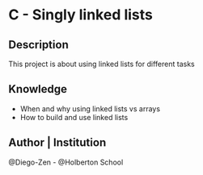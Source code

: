 # C - Singly linked lists

## Description
This project is about using linked lists for different tasks

## Knowledge
* When and why using linked lists vs arrays
* How to build and use linked lists

## Author | Institution
@Diego-Zen - @Holberton School

